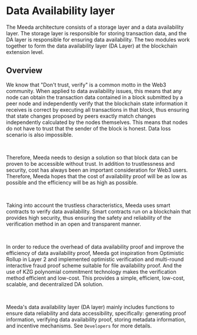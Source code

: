 # Data Availability layer

The Meeda architecture consists of a storage layer and a data availability layer. The storage layer is responsible for storing transaction data, and the DA layer is responsible for ensuring data availability. The two modules work together to form the data availability layer (DA Layer) at the blockchain extension level.

## Overview

We know that "Don't trust, verify" is a common motto in the Web3 community. When applied to data availability issues, this means that any node can obtain the transaction data contained in a block submitted by a peer node and independently verify that the blockchain state information it receives is correct by executing all transactions in that block, thus ensuring that state changes proposed by peers exactly match changes independently calculated by the nodes themselves. This means that nodes do not have to trust that the sender of the block is honest. Data loss scenario is also impossible.

&nbsp;

Therefore, Meeda needs to design a solution so that block data can be proven to be accessible without trust. In addition to trustlessness and security, cost has always been an important consideration for Web3 users. Therefore, Meeda hopes that the cost of availability proof will be as low as possible and the efficiency will be as high as possible.

&nbsp;

Taking into account the trustless characteristics, Meeda uses smart contracts to verify data availability. Smart contracts run on a blockchain that provides high security, thus ensuring the safety and reliability of the verification method in an open and transparent manner.

&nbsp;

In order to reduce the overhead of data availability proof and improve the efficiency of data availability proof, Meeda got inspiration from Optimistic Rollup in Layer 2 and implemented optimistic verification and multi-round interactive fraud proof scheme suitable for file availability proof. And the use of KZG polynomial commitment technology makes the verification method efficient and low-cost. This provides a simple, efficient, low-cost, scalable, and decentralized DA solution.

&nbsp;

Meeda's data availability layer (DA layer) mainly includes functions to ensure data reliability and data accessibility, specifically: generating proof information, verifying data availability proof, storing metadata information, and incentive mechanisms. See `Developers` for more details.
